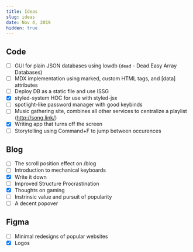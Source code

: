 ```yaml
---
title: Ideas
slug: ideas
date: Nov 4, 2019
hidden: true
---
```


## Code

- [ ] GUI for plain JSON databases using lowdb (`dead` - Dead Easy Array Databases)
- [ ] MDX implementation using marked, custom HTML tags, and \[data\] attributes
- [ ] Deploy DB as a static file and use ISSG
- [x] styled-system HOC for use with styled-jsx
- [ ] spotlight-like password manager with good keybinds
- [ ] Music gathering site, combines all other services to centralize a playlist (http://song.link/)
- [x] Writing app that turns off the screen
- [ ] Storytelling using Command+F to jump between occurences

## Blog

- [ ] The scroll position effect on /blog
- [ ] Introduction to mechanical keyboards
- [x] Write it down
- [ ] Improved Structure Procrastination
- [x] Thoughts on gaming
- [ ] Instrinsic value and pursuit of popularity
- [ ] A decent popover

## Figma

- [ ] Minimal redesigns of popular websites
- [x] Logos
